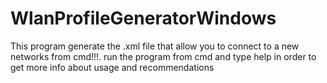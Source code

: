 # WlanProfileGeneratorWindows
This program generate the .xml file that allow you to connect to a new networks from cmd!!!.
run the program from cmd and type help in order to get more info about usage and recommendations
